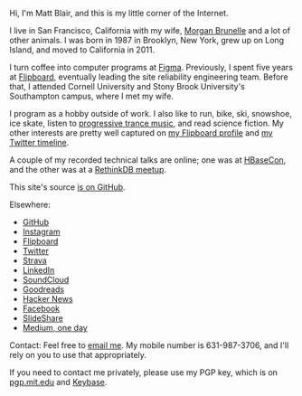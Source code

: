 Hi, I'm Matt Blair, and this is my little corner of the Internet.

I live in San Francisco, California with my wife, [Morgan Brunelle](https://www.morganbrunelle.com) and a lot of other animals. I was born in 1987 in Brooklyn, New York, grew up on Long Island, and moved to California in 2011.

I turn coffee into computer programs at [Figma](https://www.figma.com). Previously, I spent five years at [Flipboard](https://flipboard.com), eventually leading the site reliability engineering team. Before that, I attended Cornell University and Stony Brook University's Southampton campus, where I met my wife.

I program as a hobby outside of work. I also like to run, bike, ski, snowshoe, ice skate, listen to [progressive trance music](https://soundcloud.com/matthewblair/likes), and read science fiction. My other interests are pretty well captured on [my Flipboard profile](https://flipboard.com/@mb) and [my Twitter timeline](https://twitter.com/mattyblair).

A couple of my recorded technical talks are online; one was at [HBaseCon](https://vimeo.com/128194533), and the other was at a [RethinkDB meetup](https://www.youtube.com/watch?v=3ScLnROJ-iU).

This site's source [is on GitHub](https://github.com/mblair/matthewblair.net).

Elsewhere:

-	[GitHub](https://github.com/mblair)
-	[Instagram](https://instagram.com/m_blair)
-	[Flipboard](https://flipboard.com/@mb)
-	[Twitter](https://twitter.com/mattyblair)
-	[Strava](https://www.strava.com/athletes/mattyblair)
-	[LinkedIn](https://www.linkedin.com/in/matthewablair)
-	[SoundCloud](https://soundcloud.com/matthewblair/likes)
-	[Goodreads](https://www.goodreads.com/user/show/5232574-matt-blair)
-	[Hacker News](https://news.ycombinator.com/user?id=mattyb)
-	[Facebook](https://www.facebook.com/matthewblair)
-	[SlideShare](http://www.slideshare.net/matthewblair/slideshows)
-	[Medium, one day](https://medium.com/@mattyblair)

Contact: Feel free to [email me](mailto:me@matthewblair.net). My mobile number is 631-987-3706, and I'll rely on you to use that appropriately.

If you need to contact me privately, please use my PGP key, which is on [pgp.mit.edu](http://pgp.mit.edu/pks/lookup?op=get&search=0x4D1755E668B34D56) and [Keybase](https://keybase.io/mattyb).
